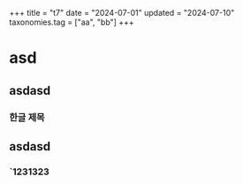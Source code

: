 +++
title = "t7"
date = "2024-07-01"
updated = "2024-07-10"
taxonomies.tag = ["aa", "bb"]
+++

# asd

## asdasd

### 한글 제목

## asdasd

### `1231323